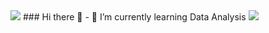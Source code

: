 <img src="https://capsule-render.vercel.app/api?type=waving&color=BDBDC8&height=150&section=header" />
### Hi there 👋
- 🌱 I’m currently learning Data Analysis

<!--
**HRHRHRSSS/HRHRHRSSS** is a ✨ _special_ ✨ repository because its `README.md` (this file) appears on your GitHub profile.

Here are some ideas to get you started:

- 🔭 I’m currently working on ...
- 🌱 I’m currently learning ...
- 👯 I’m looking to collaborate on ...
- 🤔 I’m looking for help with ...
- 💬 Ask me about ...
- 📫 How to reach me: ...
- 😄 Pronouns: ...
- ⚡ Fun fact: ...
-->

<img src="https://capsule-render.vercel.app/api?type=waving&color=BDBDC8&height=150&section=footer" />
